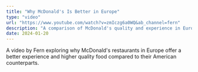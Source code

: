```yaml
---
title: "Why McDonald's Is Better in Europe"
type: "video"
url: "https://www.youtube.com/watch?v=zmIczg6a0WQ&ab_channel=fern"
description: "A comparison of McDonald's quality and experience in Europe vs America"
date: 2024-01-20
---
```


A video by Fern exploring why McDonald's restaurants in Europe offer a better experience and higher quality food compared to their American counterparts. 